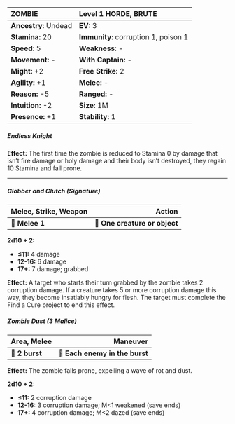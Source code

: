 | **ZOMBIE**                               | Level 1 HORDE, BRUTE                     |
|:-----------------------------------------|:-----------------------------------------|
| **Ancestry:** Undead                     | **EV:** 3                                |
| **Stamina:** 20                          | **Immunity:** corruption 1, poison 1     |
| **Speed:** 5                             | **Weakness:** -                          |
| **Movement:** -                          | **With Captain:** -                      |
| **Might:** +2                            | **Free Strike:** 2                       |
| **Agility:** +1                          | **Melee:** -                             |
| **Reason:** -5                           | **Ranged:** -                            |
| **Intuition:** -2                        | **Size:** 1M                             |
| **Presence:** +1                         | **Stability:** 1                         |

##### Endless Knight

**Effect:** The first time the zombie is reduced to Stamina 0 by damage that isn’t fire damage or holy damage and their body isn’t destroyed, they regain 10 Stamina and fall prone.

---

##### **Clobber and Clutch (Signature)**

| **Melee, Strike, Weapon** |                    **Action** |
| ------------------------- | -----------------------------:|
| **📏 Melee 1**            | **🎯 One creature or object** |

**2d10 + 2:**
- **≤11:** 4 damage
- **12-16:** 6 damage
- **17+:** 7 damage; grabbed

**Effect:** A target who starts their turn grabbed by the zombie takes 2 corruption damage. If a creature takes 5 or more corruption damage this way, they become insatiably hungry for flesh. The target must complete the Find a Cure project to end this effect.

##### **Zombie Dust (3 Malice)**

| **Area, Melee** |                   **Maneuver** |
| --------------- | ------------------------------:|
| **📏 2 burst**  | **🎯 Each enemy in the burst** |

**Effect:** The zombie falls prone, expelling a wave of rot and dust.

**2d10 + 2:**
- **≤11:** 2 corruption damage
- **12-16:** 3 corruption damage; M<1 weakened (save ends)
- **17+:** 4 corruption damage; M<2 dazed (save ends)
